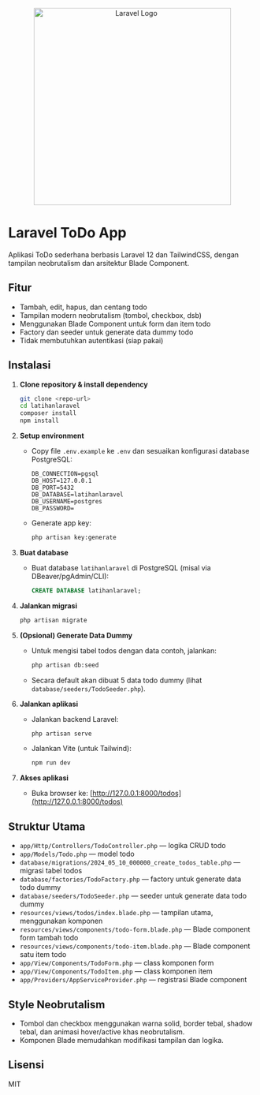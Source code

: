 <p align="center"><a href="https://laravel.com" target="_blank"><img src="https://raw.githubusercontent.com/laravel/art/master/logo-lockup/5%20SVG/2%20CMYK/1%20Full%20Color/laravel-logolockup-cmyk-red.svg" width="400" alt="Laravel Logo"></a></p>

# Laravel ToDo App

Aplikasi ToDo sederhana berbasis Laravel 12 dan TailwindCSS, dengan tampilan neobrutalism dan arsitektur Blade Component.

## Fitur
- Tambah, edit, hapus, dan centang todo
- Tampilan modern neobrutalism (tombol, checkbox, dsb)
- Menggunakan Blade Component untuk form dan item todo
- Factory dan seeder untuk generate data dummy todo
- Tidak membutuhkan autentikasi (siap pakai)

## Instalasi

1. **Clone repository & install dependency**
   ```bash
   git clone <repo-url>
   cd latihanlaravel
   composer install
   npm install
   ```

2. **Setup environment**
   - Copy file `.env.example` ke `.env` dan sesuaikan konfigurasi database PostgreSQL:
     ```env
     DB_CONNECTION=pgsql
     DB_HOST=127.0.0.1
     DB_PORT=5432
     DB_DATABASE=latihanlaravel
     DB_USERNAME=postgres
     DB_PASSWORD=
     ```
   - Generate app key:
     ```bash
     php artisan key:generate
     ```

3. **Buat database**
   - Buat database `latihanlaravel` di PostgreSQL (misal via DBeaver/pgAdmin/CLI):
     ```sql
     CREATE DATABASE latihanlaravel;
     ```

4. **Jalankan migrasi**
   ```bash
   php artisan migrate
   ```

5. **(Opsional) Generate Data Dummy**
   - Untuk mengisi tabel todos dengan data contoh, jalankan:
     ```bash
     php artisan db:seed
     ```
   - Secara default akan dibuat 5 data todo dummy (lihat `database/seeders/TodoSeeder.php`).

6. **Jalankan aplikasi**
   - Jalankan backend Laravel:
     ```bash
     php artisan serve
     ```
   - Jalankan Vite (untuk Tailwind):
     ```bash
     npm run dev
     ```

7. **Akses aplikasi**
   - Buka browser ke: [http://127.0.0.1:8000/todos](http://127.0.0.1:8000/todos)

## Struktur Utama
- `app/Http/Controllers/TodoController.php` — logika CRUD todo
- `app/Models/Todo.php` — model todo
- `database/migrations/2024_05_10_000000_create_todos_table.php` — migrasi tabel todos
- `database/factories/TodoFactory.php` — factory untuk generate data todo dummy
- `database/seeders/TodoSeeder.php` — seeder untuk generate data todo dummy
- `resources/views/todos/index.blade.php` — tampilan utama, menggunakan komponen
- `resources/views/components/todo-form.blade.php` — Blade component form tambah todo
- `resources/views/components/todo-item.blade.php` — Blade component satu item todo
- `app/View/Components/TodoForm.php` — class komponen form
- `app/View/Components/TodoItem.php` — class komponen item
- `app/Providers/AppServiceProvider.php` — registrasi Blade component

## Style Neobrutalism
- Tombol dan checkbox menggunakan warna solid, border tebal, shadow tebal, dan animasi hover/active khas neobrutalism.
- Komponen Blade memudahkan modifikasi tampilan dan logika.

## Lisensi
MIT

